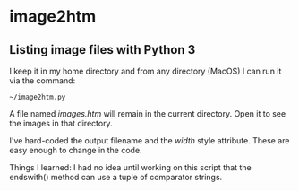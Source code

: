 # image2htm 
## Listing image files with Python 3
I keep it in my home directory and from any directory (MacOS) I can run it via the command:

    ~/image2htm.py
    
A file named *images.htm* will remain in the current directory.  Open it to see the images in that directory.

I've hard-coded the output filename and the *width* style attribute.  These are easy enough to change in the code.

Things I learned: I had no idea until working on this script that the endswith() method can use a tuple of comparator strings.
